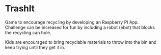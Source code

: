 # TrashIt

Game to encourage recycling by developing an Raspberry PI App. Challenge can be increased for fun by including a robot (ebot) that blocks the recycling can hole.

Kids are encouraged to bring recyclable materials to throw into the bin and keep trying until they get it in.